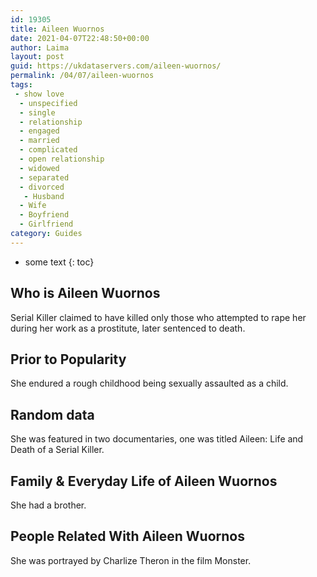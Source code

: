 ```yaml
---
id: 19305
title: Aileen Wuornos
date: 2021-04-07T22:48:50+00:00
author: Laima
layout: post
guid: https://ukdataservers.com/aileen-wuornos/
permalink: /04/07/aileen-wuornos
tags:
 - show love
  - unspecified
  - single
  - relationship
  - engaged
  - married
  - complicated
  - open relationship
  - widowed
  - separated
  - divorced
   - Husband
  - Wife
  - Boyfriend
  - Girlfriend
category: Guides
---
```


* some text
{: toc}


## Who is Aileen Wuornos
                  
                  
                  
Serial Killer claimed to have killed only those who attempted to rape her during her work as a prostitute, later sentenced to death.
                  
              
            
              
            
                
                
                
## Prior to Popularity
                  
                  
                  
She endured a rough childhood being sexually assaulted as a child.
                  
              
            
              
            
                
                
                
## Random data
                  
                  
                  
She was featured in two documentaries, one was titled Aileen: Life and Death of a Serial Killer.
                  
              
            
              
            
                
                
                
## Family & Everyday Life of Aileen Wuornos
                  
                  
                  
She had a brother.
                  
              
            
              
            
                
                
                
## People Related With Aileen Wuornos
                  
                  
                  
She was portrayed by Charlize Theron in the film Monster.
                  
              
            
              
            
                
              
            
              
              
            
            
              
            
          
          
          